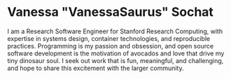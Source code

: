 # Vanessa "VanessaSaurus" Sochat

I am a Research Software Engineer for Stanford Research Computing, with expertise
in systems design, container technologies, and reproducible practices. 
Programming is my passion and obsession, and open source software development 
is the motivation of avocados and love that drive my tiny dinosaur soul. I 
seek out work that is fun, meaningful, and challenging, and hope to share
this excitement with the larger community.
